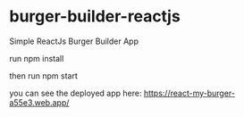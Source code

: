 # burger-builder-reactjs
Simple ReactJs Burger Builder App 

run npm install

then run npm start

you can see the deployed app here:
https://react-my-burger-a55e3.web.app/
